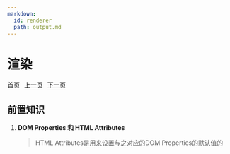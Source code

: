 ```yaml
---
markdown:
  id: renderer
  path: output.md
---
```


# 渲染

<p style="display: flex; justify-content: start; gap: 10px;">
  <a href="../README.md">首页</a>
  <a href="../reactivity/README.md">上一页</a>
  <a href="../problems/README.md">下一页</a>
</p>

## 前置知识

  1. **DOM Properties 和 HTML Attributes**

     >HTML Attributes是用来设置与之对应的DOM Properties的默认值的
